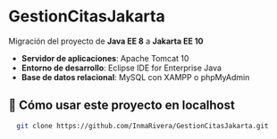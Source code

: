 # GestionCitasJakarta

Migración del proyecto de **Java EE 8** a **Jakarta EE 10**

- **Servidor de aplicaciones**: Apache Tomcat 10  
- **Entorno de desarrollo**: Eclipse IDE for Enterprise Java  
- **Base de datos relacional**: MySQL con XAMPP o phpMyAdmin  

## 🚀 Cómo usar este proyecto en localhost

```bash
  git clone https://github.com/InmaRivera/GestionCitasJakarta.git


